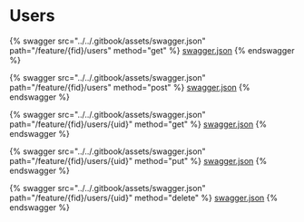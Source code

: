 # Users

{% swagger src="../../.gitbook/assets/swagger.json" path="/feature/{fid}/users" method="get" %}
[swagger.json](../../.gitbook/assets/swagger.json)
{% endswagger %}

{% swagger src="../../.gitbook/assets/swagger.json" path="/feature/{fid}/users" method="post" %}
[swagger.json](../../.gitbook/assets/swagger.json)
{% endswagger %}

{% swagger src="../../.gitbook/assets/swagger.json" path="/feature/{fid}/users/{uid}" method="get" %}
[swagger.json](../../.gitbook/assets/swagger.json)
{% endswagger %}

{% swagger src="../../.gitbook/assets/swagger.json" path="/feature/{fid}/users/{uid}" method="put" %}
[swagger.json](../../.gitbook/assets/swagger.json)
{% endswagger %}

{% swagger src="../../.gitbook/assets/swagger.json" path="/feature/{fid}/users/{uid}" method="delete" %}
[swagger.json](../../.gitbook/assets/swagger.json)
{% endswagger %}
